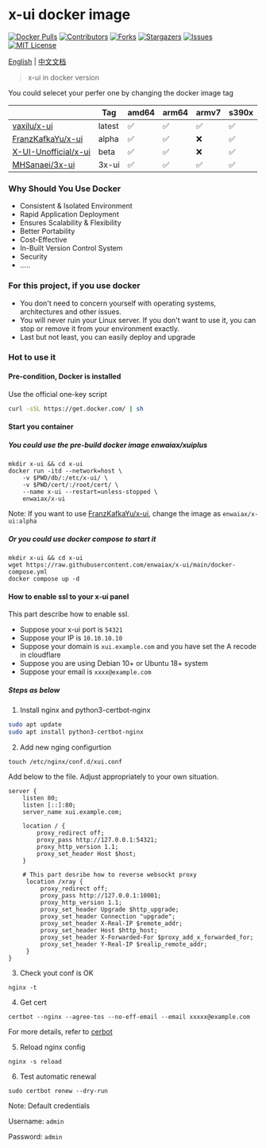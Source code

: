 # x-ui docker image

<!-- PROJECT SHIELDS -->

[![Docker Pulls][docker-pulls-shield]][docker-pulls-url]
[![Contributors][contributors-shield]][contributors-url]
[![Forks][forks-shield]][forks-url]
[![Stargazers][stars-shield]][stars-url]
[![Issues][issues-shield]][issues-url]
[![MIT License][license-shield]][license-url]

[docker-pulls-shield]: https://img.shields.io/docker/pulls/enwaiax/x-ui.svg?style=flat-square
[docker-pulls-url]: https://hub.docker.com/r/enwaiax/x-ui
[contributors-shield]: https://img.shields.io/github/contributors/enwaiax/x-ui.svg?style=flat-square
[contributors-url]: https://github.com/enwaiax/x-ui/graphs/contributors
[forks-shield]: https://img.shields.io/github/forks/enwaiax/x-ui.svg?style=flat-square
[forks-url]: https://github.com/enwaiax/x-ui/network/members
[stars-shield]: https://img.shields.io/github/stars/enwaiax/x-ui.svg?style=flat-square
[stars-url]: https://github.com/enwaiax/x-ui/stargazers
[issues-shield]: https://img.shields.io/github/issues/enwaiax/x-ui.svg?style=flat-square
[issues-url]: https://github.com/enwaiax/x-ui/issues
[license-shield]: https://img.shields.io/github/license/enwaiax/x-ui.svg?style=flat-square
[license-url]: https://github.com/enwaiax/x-ui/blob/main/LICENSE

[English](README.md) | [中文文档](./docs/README_zh.md)

> x-ui in docker version

You could selecet your perfer one by changing the docker image tag

|                                                            | Tag    | amd64 | arm64 | armv7 | s390x |
| ---------------------------------------------------------- | ------ | ----- | ----- | ----- | ----- |
| [vaxilu/x-ui](https://github.com/vaxilu/x-ui)              | latest | ✅    | ✅    | ✅    | ✅    |
| [FranzKafkaYu/x-ui](https://github.com/FranzKafkaYu/x-ui)  | alpha  | ✅    | ✅    | ❌    | ✅    |
| [X-UI-Unofficial/x-ui](https://github.com/X-UI-Unofficial) | beta   | ✅    | ✅    | ❌    | ✅    |
| [MHSanaei/3x-ui](https://github.com/MHSanaei/3x-ui)        | 3x-ui  | ✅    | ✅    | ✅    | ✅    |

### Why Should You Use Docker

- Consistent & Isolated Environment
- Rapid Application Deployment
- Ensures Scalability & Flexibility
- Better Portability
- Cost-Effective
- In-Built Version Control System
- Security
- .....

### For this project, if you use docker

- You don't need to concern yourself with operating systems, architectures and other issues.
- You will never ruin your Linux server. If you don't want to use it, you can stop or remove it from your environment exactly.
- Last but not least, you can easily deploy and upgrade

### Hot to use it

#### Pre-condition, Docker is installed

Use the official one-key script

```bash
curl -sSL https://get.docker.com/ | sh
```

#### Start you container

##### You could use the pre-build docker image enwaiax/xuiplus

```
mkdir x-ui && cd x-ui
docker run -itd --network=host \
    -v $PWD/db/:/etc/x-ui/ \
    -v $PWD/cert/:/root/cert/ \
    --name x-ui --restart=unless-stopped \
    enwaiax/x-ui
```

Note: If you want to use [FranzKafkaYu/x-ui](https://github.com/FranzKafkaYu/x-ui), change the image as `enwaiax/x-ui:alpha`

##### Or you could use docker compose to start it

```
mkdir x-ui && cd x-ui
wget https://raw.githubusercontent.com/enwaiax/x-ui/main/docker-compose.yml
docker compose up -d
```

#### How to enable ssl to your x-ui panel

This part describe how to enable ssl.

- Suppose your x-ui port is `54321`
- Suppose your IP is `10.10.10.10`
- Suppose your domain is `xui.example.com` and you have set the A recode in cloudflare
- Suppose you are using Debian 10+ or Ubuntu 18+ system
- Suppose your email is `xxxx@example.com`

##### Steps as below

1. Install nginx and python3-certbot-nginx

```bash
sudo apt update
sudo apt install python3-certbot-nginx
```

2. Add new nging configurtion

```
touch /etc/nginx/conf.d/xui.conf
```

Add below to the file. Adjust appropriately to your own situation.

```nginx
server {
    listen 80;
    listen [::]:80;
    server_name xui.example.com;

    location / {
        proxy_redirect off;
        proxy_pass http://127.0.0.1:54321;
        proxy_http_version 1.1;
        proxy_set_header Host $host;
    }

    # This part desribe how to reverse websockt proxy
     location /xray {
         proxy_redirect off;
         proxy_pass http://127.0.0.1:10001;
         proxy_http_version 1.1;
         proxy_set_header Upgrade $http_upgrade;
         proxy_set_header Connection "upgrade";
         proxy_set_header X-Real-IP $remote_addr;
         proxy_set_header Host $http_host;
         proxy_set_header X-Forwarded-For $proxy_add_x_forwarded_for;
         proxy_set_header Y-Real-IP $realip_remote_addr;
     }
}
```

3. Check yout conf is OK

```
nginx -t
```

4. Get cert

```
certbot --nginx --agree-tos --no-eff-email --email xxxxx@example.com
```

For more details, refer to [cerbot](https://certbot.eff.org/)

5. Reload nginx config

```
nginx -s reload
```

6. Test automatic renewal

```
sudo certbot renew --dry-run
```

Note: Default credentials

Username: `admin`

Password: `admin`
